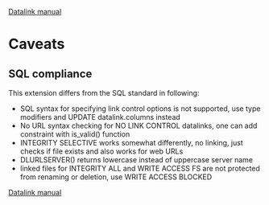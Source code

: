 [Datalink manual](README.md)

Caveats
=======

## SQL compliance

This extension differs from the SQL standard in following:

* SQL syntax for specifying link control options is not supported, use type modifiers and UPDATE datalink.columns instead
* No URL syntax checking for NO LINK CONTROL datalinks, one can add constraint with is_valid() function
* INTEGRITY SELECTIVE works somewhat differently, no linking, just checks if file exists and also works for web URLs
* DLURLSERVER() returns lowercase instead of uppercase server name
* linked files for INTEGRITY ALL and WRITE ACCESS FS are not protected from renaming or deletion, use WRITE ACCESS BLOCKED

[Datalink manual](README.md)
